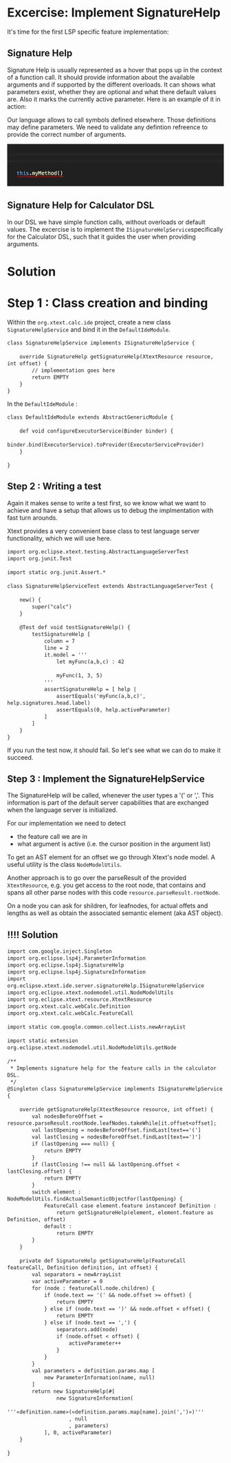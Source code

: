 # Excercise: Implement SignatureHelp

It's time for the first LSP specific feature implementation: 

## Signature Help

Signature Help is usually represented as a hover that pops up in the context of a function call. It should provide information about the available arguments and if supported by the different overloads. It can shows what parameters exist, whether they are optional and what there default values are. Also it marks the currently active parameter.
Here is an example of it in action:

Our language allows to call symbols defined elsewhere. Those definitions may define parameters. We need to validate any defintion refreence to provide the correct number of arguments.

![Signature Help](img/signature_help.gif)

## Signature Help for Calculator DSL

In our DSL we have simple function calls, without overloads or default values. The excercise is to implement the `ISignatureHelpService`specifically for the Calculator DSL, such that it guides the user when providing arguments.

# Solution

# Step 1 : Class creation and binding

Within the `org.xtext.calc.ide` project, create a new class `SignatureHelpService` and bind it in the `DefaultIdeModule`.

```{xtend}
class SignatureHelpService implements ISignatureHelpService {

	override SignatureHelp getSignatureHelp(XtextResource resource, int offset) {
		// implementation goes here
		return EMPTY
	}
}
```

In the `DefaultIdeModule` :
```{xtend}
class DefaultIdeModule extends AbstractGenericModule {
	
	def void configureExecutorService(Binder binder) {
		binder.bind(ExecutorService).toProvider(ExecutorServiceProvider)
	}
	
}
```

## Step 2 : Writing a test

Again it makes sense to write a test first, so we know what we want to achieve and have a setup that allows us to debug the implmentation with fast turn arounds.

Xtext provides a very convenient base class to test language server functionality, which we will use here.

```{xtend}
import org.eclipse.xtext.testing.AbstractLanguageServerTest
import org.junit.Test

import static org.junit.Assert.*

class SignatureHelpServiceTest extends AbstractLanguageServerTest {
	
	new() {
		super("calc")
	}
	
	@Test def void testSignatureHelp() {
		testSignatureHelp [
			column = 7
			line = 2
			it.model = '''
				let myFunc(a,b,c) : 42
				
				myFunc(1, 3, 5)
			'''
			assertSignatureHelp = [ help |
				assertEquals('myFunc(a,b,c)', help.signatures.head.label)
				assertEquals(0, help.activeParameter)
			]
		]
	}
}
```

If you run the test now, it should fail. So let's see what we can do to make it succeed.

## Step 3 : Implement the SignatureHelpService

The SignatureHelp will be called, whenever the user types a '(' or ','. This information is part of the default server capabilities that are exchanged when the language server is initialized.

For our implementation we need to detect
 - the feature call we are in
 - what argument is active (i.e. the cursor position in the argument list)

 To get an AST element for an offset we go through Xtext's node model. A useful utility is the class `NodeModelUtils`.

Another approach is to go over the parseResult of the provided `XtextResource`, e.g. you get access to the root node, that contains and spans all other parse nodes with this code `resource.parseResult.rootNode`.

On a node you can ask for shildren, for leafnodes, for actual offets and lengths as well as obtain the associated semantic element (aka AST object).


## !!!! Solution

```{xtend}
import com.google.inject.Singleton
import org.eclipse.lsp4j.ParameterInformation
import org.eclipse.lsp4j.SignatureHelp
import org.eclipse.lsp4j.SignatureInformation
import org.eclipse.xtext.ide.server.signatureHelp.ISignatureHelpService
import org.eclipse.xtext.nodemodel.util.NodeModelUtils
import org.eclipse.xtext.resource.XtextResource
import org.xtext.calc.webCalc.Definition
import org.xtext.calc.webCalc.FeatureCall

import static com.google.common.collect.Lists.newArrayList

import static extension org.eclipse.xtext.nodemodel.util.NodeModelUtils.getNode

/**
 * Implements signature help for the feature calls in the calculator DSL.
 */
@Singleton class SignatureHelpService implements ISignatureHelpService {
	
	override getSignatureHelp(XtextResource resource, int offset) {
		val nodesBeforeOffset = resource.parseResult.rootNode.leafNodes.takeWhile[it.offset<offset];
		val lastOpening = nodesBeforeOffset.findLast[text=='(']
		val lastClosing = nodesBeforeOffset.findLast[text==')']
		if (lastOpening === null) {
			return EMPTY
		}
		if (lastClosing !== null && lastOpening.offset < lastClosing.offset) {
			return EMPTY
		}
		switch element : NodeModelUtils.findActualSemanticObjectFor(lastOpening) {
			FeatureCall case element.feature instanceof Definition : 				
				return getSignatureHelp(element, element.feature as Definition, offset)
			default : 
				return EMPTY
		}
	}

	private def SignatureHelp getSignatureHelp(FeatureCall featureCall, Definition definition, int offset) {
		val separators = newArrayList
		var activeParameter = 0
		for (node : featureCall.node.children) {
			if (node.text == '(' && node.offset >= offset) {
				return EMPTY
			} else if (node.text == ')' && node.offset < offset) {
				return EMPTY
			} else if (node.text == ',') {
				separators.add(node)
				if (node.offset < offset) {
					activeParameter++
				}
			}
		}
		val parameters = definition.params.map [
			new ParameterInformation(name, null)
		]
		return new SignatureHelp(#[
				new SignatureInformation(
					'''«definition.name»(«definition.params.map[name].join(',')»)'''
					, null
					, parameters)
			], 0, activeParameter)
	}
	
}

```